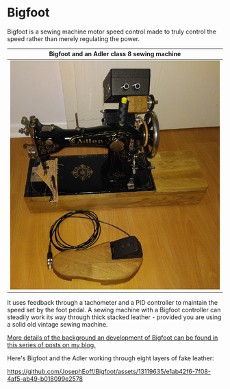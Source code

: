 # Bigfoot
Bigfoot is a sewing machine motor speed control made to truly control the speed rather than merely regulating the power.

|Bigfoot and an Adler class 8 sewing machine|
|------------------------------------------|
|![Bigfoot and an Adler class 8 sewing machine](Pictures/Bigfoot.jpg)|

It uses feedback through a tachometer and a PID controller to maintain the speed set by the foot pedal.  A sewing machine with a Bigfoot controller can steadily work its way through thick stacked leather - provided you are using a solid old vintage sewing machine.

[More details of the background an development of Bigfoot can be found in this series of posts on my blog.](https://josepheoff.github.io/posts/motorcontrol-toc)

Here's Bigfoot and the Adler working through eight layers of fake leather:

https://github.com/JosephEoff/Bigfoot/assets/13119635/e1ab42f6-7f08-4af5-ab49-b018099e2578


